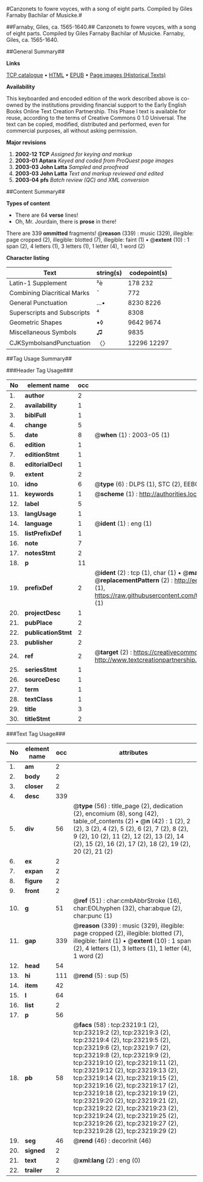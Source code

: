 #Canzonets to fowre voyces, with a song of eight parts. Compiled by Giles Farnaby Bachilar of Musicke.#

##Farnaby, Giles, ca. 1565-1640.##
Canzonets to fowre voyces, with a song of eight parts. Compiled by Giles Farnaby Bachilar of Musicke.
Farnaby, Giles, ca. 1565-1640.

##General Summary##

**Links**

[TCP catalogue](http://www.ota.ox.ac.uk/tcp/)  • 
[HTML](http://tei.it.ox.ac.uk/tcp/Texts-HTML/free/A00/A00566.html)  • 
[EPUB](http://tei.it.ox.ac.uk/tcp/Texts-EPUB/free/A00/A00566.epub) • 
[Page images (Historical Texts)](https://data.historicaltexts.jisc.ac.uk/view?pubId=eebo-99857476e&pageId=eebo-99857476e-23219-1)

**Availability**

This keyboarded and encoded edition of the
	       work described above is co-owned by the institutions
	       providing financial support to the Early English Books
	       Online Text Creation Partnership. This Phase I text is
	       available for reuse, according to the terms of Creative
	       Commons 0 1.0 Universal. The text can be copied,
	       modified, distributed and performed, even for
	       commercial purposes, all without asking permission.

**Major revisions**

1. __2002-12__ __TCP__ *Assigned for keying and markup*
1. __2003-01__ __Aptara__ *Keyed and coded from ProQuest page images*
1. __2003-03__ __John Latta__ *Sampled and proofread*
1. __2003-03__ __John Latta__ *Text and markup reviewed and edited*
1. __2003-04__ __pfs__ *Batch review (QC) and XML conversion*

##Content Summary##

**Types of content**

  * There are 64 **verse** lines!
  * Oh, Mr. Jourdain, there is **prose** in there!

There are 339 **ommitted** fragments! 
 @__reason__ (339) : music (329), illegible: page cropped (2), illegible: blotted (7), illegible: faint (1)  •  @__extent__ (10) : 1 span (2), 4 letters (1), 3 letters (1), 1 letter (4), 1 word (2)

**Character listing**


|Text|string(s)|codepoint(s)|
|---|---|---|
|Latin-1 Supplement|²è|178 232|
|Combining             Diacritical Marks|̄|772|
|General Punctuation|…•|8230 8226|
|Superscripts             and Subscripts|⁴|8308|
|Geometric Shapes|▪◊|9642 9674|
|Miscellaneous Symbols|♫|9835|
|CJKSymbolsandPunctuation|〈〉|12296 12297|

##Tag Usage Summary##

###Header Tag Usage###

|No|element name|occ|attributes|
|---|---|---|---|
|1.|__author__|2||
|2.|__availability__|1||
|3.|__biblFull__|1||
|4.|__change__|5||
|5.|__date__|8| @__when__ (1) : 2003-05 (1)|
|6.|__edition__|1||
|7.|__editionStmt__|1||
|8.|__editorialDecl__|1||
|9.|__extent__|2||
|10.|__idno__|6| @__type__ (6) : DLPS (1), STC (2), EEBO-CITATION (1), PROQUEST (1), VID (1)|
|11.|__keywords__|1| @__scheme__ (1) : http://authorities.loc.gov/ (1)|
|12.|__label__|5||
|13.|__langUsage__|1||
|14.|__language__|1| @__ident__ (1) : eng (1)|
|15.|__listPrefixDef__|1||
|16.|__note__|7||
|17.|__notesStmt__|2||
|18.|__p__|11||
|19.|__prefixDef__|2| @__ident__ (2) : tcp (1), char (1)  •  @__matchPattern__ (2) : ([0-9\-]+):([0-9IVX]+) (1), (.+) (1)  •  @__replacementPattern__ (2) : http://eebo.chadwyck.com/downloadtiff?vid=$1&page=$2 (1), https://raw.githubusercontent.com/textcreationpartnership/Texts/master/tcpchars.xml#$1 (1)|
|20.|__projectDesc__|1||
|21.|__pubPlace__|2||
|22.|__publicationStmt__|2||
|23.|__publisher__|2||
|24.|__ref__|2| @__target__ (2) : https://creativecommons.org/publicdomain/zero/1.0/ (1), http://www.textcreationpartnership.org/docs/. (1)|
|25.|__seriesStmt__|1||
|26.|__sourceDesc__|1||
|27.|__term__|1||
|28.|__textClass__|1||
|29.|__title__|3||
|30.|__titleStmt__|2||


###Text Tag Usage###

|No|element name|occ|attributes|
|---|---|---|---|
|1.|__am__|2||
|2.|__body__|2||
|3.|__closer__|2||
|4.|__desc__|339||
|5.|__div__|56| @__type__ (56) : title_page (2), dedication (2), encomium (8), song (42), table_of_contents (2)  •  @__n__ (42) : 1 (2), 2 (2), 3 (2), 4 (2), 5 (2), 6 (2), 7 (2), 8 (2), 9 (2), 10 (2), 11 (2), 12 (2), 13 (2), 14 (2), 15 (2), 16 (2), 17 (2), 18 (2), 19 (2), 20 (2), 21 (2)|
|6.|__ex__|2||
|7.|__expan__|2||
|8.|__figure__|2||
|9.|__front__|2||
|10.|__g__|51| @__ref__ (51) : char:cmbAbbrStroke (16), char:EOLhyphen (32), char:abque (2), char:punc (1)|
|11.|__gap__|339| @__reason__ (339) : music (329), illegible: page cropped (2), illegible: blotted (7), illegible: faint (1)  •  @__extent__ (10) : 1 span (2), 4 letters (1), 3 letters (1), 1 letter (4), 1 word (2)|
|12.|__head__|54||
|13.|__hi__|111| @__rend__ (5) : sup (5)|
|14.|__item__|42||
|15.|__l__|64||
|16.|__list__|2||
|17.|__p__|56||
|18.|__pb__|58| @__facs__ (58) : tcp:23219:1 (2), tcp:23219:2 (2), tcp:23219:3 (2), tcp:23219:4 (2), tcp:23219:5 (2), tcp:23219:6 (2), tcp:23219:7 (2), tcp:23219:8 (2), tcp:23219:9 (2), tcp:23219:10 (2), tcp:23219:11 (2), tcp:23219:12 (2), tcp:23219:13 (2), tcp:23219:14 (2), tcp:23219:15 (2), tcp:23219:16 (2), tcp:23219:17 (2), tcp:23219:18 (2), tcp:23219:19 (2), tcp:23219:20 (2), tcp:23219:21 (2), tcp:23219:22 (2), tcp:23219:23 (2), tcp:23219:24 (2), tcp:23219:25 (2), tcp:23219:26 (2), tcp:23219:27 (2), tcp:23219:28 (2), tcp:23219:29 (2)|
|19.|__seg__|46| @__rend__ (46) : decorInit (46)|
|20.|__signed__|2||
|21.|__text__|2| @__xml:lang__ (2) : eng (0)|
|22.|__trailer__|2||

